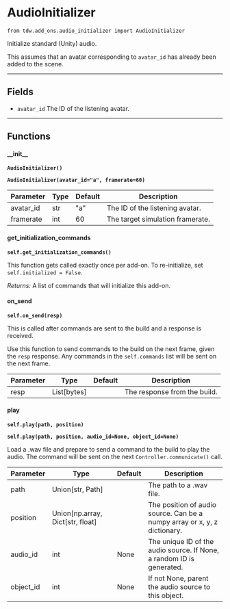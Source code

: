 # AudioInitializer

`from tdw.add_ons.audio_initializer import AudioInitializer`

Initialize standard (Unity) audio.

This assumes that an avatar corresponding to `avatar_id` has already been added to the scene.

***

## Fields

- `avatar_id` The ID of the listening avatar.

***

## Functions

#### \_\_init\_\_

**`AudioInitializer()`**

**`AudioInitializer(avatar_id="a", framerate=60)`**

| Parameter | Type | Default | Description |
| --- | --- | --- | --- |
| avatar_id |  str  | "a" | The ID of the listening avatar. |
| framerate |  int  | 60 | The target simulation framerate. |

#### get_initialization_commands

**`self.get_initialization_commands()`**

This function gets called exactly once per add-on. To re-initialize, set `self.initialized = False`.

_Returns:_  A list of commands that will initialize this add-on.

#### on_send

**`self.on_send(resp)`**

This is called after commands are sent to the build and a response is received.

Use this function to send commands to the build on the next frame, given the `resp` response.
Any commands in the `self.commands` list will be sent on the next frame.

| Parameter | Type | Default | Description |
| --- | --- | --- | --- |
| resp |  List[bytes] |  | The response from the build. |

#### play

**`self.play(path, position)`**

**`self.play(path, position, audio_id=None, object_id=None)`**

Load a .wav file and prepare to send a command to the build to play the audio.
The command will be sent on the next `Controller.communicate()` call.

| Parameter | Type | Default | Description |
| --- | --- | --- | --- |
| path |  Union[str, Path] |  | The path to a .wav file. |
| position |  Union[np.array, Dict[str, float] |  | The position of audio source. Can be a numpy array or x, y, z dictionary. |
| audio_id |  int  | None | The unique ID of the audio source. If None, a random ID is generated. |
| object_id |  int  | None | If not None, parent the audio source to this object. |



